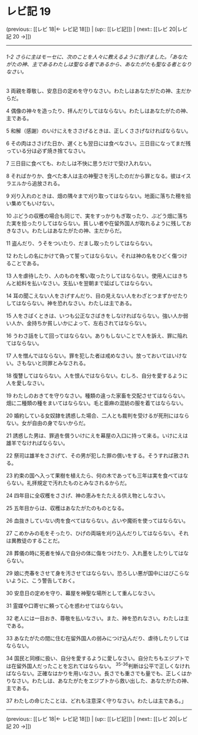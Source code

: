 # レビ記 19

(previous:: [[レビ 18|← レビ記 18]]) | (up:: [[レビ記]]) | (next:: [[レビ 20|レビ記 20 →]])

***
###### 1-2 さらに主はモーセに、次のことを人々に教えるように告げました。「あなたがたの神、主であるわたしは聖なる者であるから、あなたがたも聖なる者となりなさい。 



3 
両親を尊敬し、安息日の定めを守りなさい。わたしはあなたがたの神、主だからだ。 



4 
偶像の神々を造ったり、拝んだりしてはならない。わたしはあなたがたの神、主である。 



5 
和解（感謝）のいけにえをささげるときは、正しくささげなければならない。 



6 
その肉はささげた日か、遅くとも翌日には食べなさい。三日目になってまだ残っている分は必ず焼き捨てなさい。 



7 
三日目に食べても、わたしは不快に思うだけで受け入れない。 



8 
そればかりか、食べた本人は主の神聖さを汚したのだから罪となる。彼はイスラエルから追放される。 



9 
刈り入れのときは、畑の隅々まで刈り取ってはならない。地面に落ちた穂を拾い集めてもいけない。 



10 
ぶどうの収穫の場合も同じで、実をすっかりもぎ取ったり、ぶどう畑に落ちた実を拾ったりしてはならない。貧しい者や在留外国人が取れるように残しておきなさい。わたしはあなたがたの神、主だからだ。 



11 
盗んだり、うそをついたり、だまし取ったりしてはならない。 



12 
わたしの名にかけて偽って誓ってはならない。それは神の名をひどく傷つけることである。 



13 
人を虐待したり、人のものを奪い取ったりしてはならない。使用人にはきちんと給料を払いなさい。支払いを翌朝まで延ばしてはならない。 



14 
耳の聞こえない人をさげすんだり、目の見えない人をわざとつまずかせたりしてはならない。神を恐れなさい。わたしは主である。 



15 
人をさばくときは、いつも公正なさばきをしなければならない。強い人か弱い人か、金持ちか貧しいかによって、左右されてはならない。 



16 
うわさ話をして回ってはならない。ありもしないことで人を訴え、罪に陥れてはならない。 



17 
人を憎んではならない。罪を犯した者は戒めなさい。放っておいてはいけない。さもないと同罪とみなされる。 



18 
復讐してはならない。人を恨んではならない。むしろ、自分を愛するように人を愛しなさい。 



19 
わたしのおきてを守りなさい。種類の違った家畜を交配させてはならない。畑に二種類の種をまいてはならない。毛と亜麻の混紡の服を着てはならない。 



20 
婚約している女奴隷を誘惑した場合、二人とも裁判を受けるが死刑にはならない。女が自由の身でないからだ。 



21 
誘惑した男は、罪過を償ういけにえを幕屋の入口に持って来る。いけにえは雄羊でなければならない。 



22 
祭司は雄羊をささげて、その男が犯した罪の償いをする。そうすれば赦される。 



23 
約束の国へ入って果樹を植えたら、何の木であっても三年は実を食べてはならない。礼拝規定で汚れたものとみなされるからだ。 



24 
四年目に全収穫をささげ、神の恵みをたたえる供え物としなさい。 



25 
五年目からは、収穫はあなたがたのものとなる。 



26 
血抜きしていない肉を食べてはならない。占いや魔術を使ってはならない。 



27 
こめかみの毛をそったり、ひげの両端を刈り込んだりしてはならない。それは異教徒のすることだ。 



28 
葬儀の時に死者を悼んで自分の体に傷をつけたり、入れ墨をしたりしてはならない。 



29 
娘に売春をさせて身を汚させてはならない。恐ろしい悪が国中にはびこらないように、こう警告しておく。 



30 
安息日の定めを守り、幕屋を神聖な場所として重んじなさい。 



31 
霊媒や口寄せに頼って心を惑わせてはならない。 



32 
老人には一目おき、尊敬を払いなさい。また、神を恐れなさい。わたしは主である。 



33 
あなたがたの間に住む在留外国人の弱みにつけ込んだり、虐待したりしてはならない。 



34 
国民と同様に扱い、自分を愛するように愛しなさい。自分たちもエジプトでは在留外国人だったことを忘れてはならない。 <sup class="versenum">35-36</sup>判断は公平で正しくなければならない。正確なはかりを用いなさい。長さでも重さでも量でも、正しくはかりなさい。わたしは、あなたがたをエジプトから救い出した、あなたがたの神、主である。 



37 
わたしの命じたことは、どれも注意深く守りなさい。わたしは主である。」

***

(previous:: [[レビ 18|← レビ記 18]]) | (up:: [[レビ記]]) | (next:: [[レビ 20|レビ記 20 →]])
